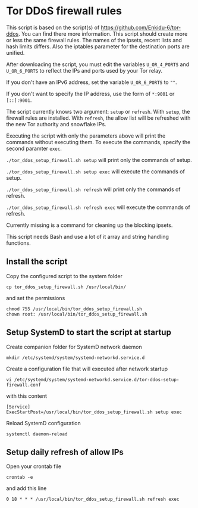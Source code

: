# Tor DDoS firewall rules

This script is based on the script(s) of https://github.com/Enkidu-6/tor-ddos. You can find there more information. This script should create more or less the same firewall rules. The names of the ipsets, recent lists and hash limits differs. Also the iptables parameter for the destination ports are unified.

After downloading the script, you must edit the variables `U_OR_4_PORTS` and `U_OR_6_PORTS` to reflect the IPs and ports used by your Tor relay.

If you don't have an IPv6 address, set the variable `U_OR_6_PORTS` to `""`.

If you don't want to specify the IP address, use the form of `*:9001` or `[::]:9001`.

The script currently knows two argument: `setup` or `refresh`. With `setup`, the firewall rules are installed. With `refresh`, the allow list will be refreshed with the new Tor authority and snowflake IPs.

Executing the script with only the parameters above will print the commands without executing them. To execute the commands, specify the second paramter `exec`.

`./tor_ddos_setup_firewall.sh setup` will print only the commands of setup.

`./tor_ddos_setup_firewall.sh setup exec` will execute the commands of setup.

`./tor_ddos_setup_firewall.sh refresh` will print only the commands of refresh.

`./tor_ddos_setup_firewall.sh refresh exec` will execute the commands of refresh.

Currently missing is a command for cleaning up the blocking ipsets.

This script needs Bash and use a lot of it array and string handling functions.

## Install the script
Copy the configured script to the system folder
```
cp tor_ddos_setup_firewall.sh /usr/local/bin/
```
and set the permissions
```
chmod 755 /usr/local/bin/tor_ddos_setup_firewall.sh
chown root: /usr/local/bin/tor_ddos_setup_firewall.sh
```

## Setup SystemD to start the script at startup
Create companion folder for SystemD network daemon
```
mkdir /etc/systemd/system/systemd-networkd.service.d
```
Create a configuration file that will executed after network startup
```
vi /etc/systemd/system/systemd-networkd.service.d/tor-ddos-setup-firewall.conf
```
with this content
```
[Service]
ExecStartPost=/usr/local/bin/tor_ddos_setup_firewall.sh setup exec
```
Reload SystemD configuration
```
systemctl daemon-reload
```

## Setup daily refresh of allow IPs
Open your crontab file
```
crontab -e
```
and add this line
```
0 18 * * * /usr/local/bin/tor_ddos_setup_firewall.sh refresh exec
```
